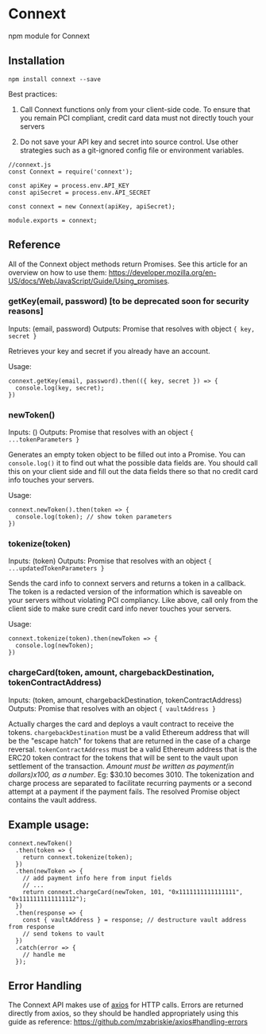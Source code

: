 # Connext
npm module for Connext

## Installation

`npm install connext --save`

Best practices:

1) Call Connext functions only from your client-side code. To ensure that you remain PCI compliant, credit card data must not directly touch your servers

2) Do not save your API key and secret into source control. Use other strategies such as a git-ignored config file or environment variables.

```
//connext.js
const Connext = require('connext');

const apiKey = process.env.API_KEY
const apiSecret = process.env.API_SECRET

const connext = new Connext(apiKey, apiSecret);

module.exports = connext;
```

## Reference

All of the Connext object methods return Promises. See this article for an overview on how to use them: https://developer.mozilla.org/en-US/docs/Web/JavaScript/Guide/Using_promises.

### getKey(email, password) [to be deprecated soon for security reasons]

Inputs: (email, password)
Outputs: Promise that resolves with object `{ key, secret }`

Retrieves your key and secret if you already have an account.

Usage:

```
connext.getKey(email, password).then(({ key, secret }) => {
  console.log(key, secret);
})
```

### newToken()

Inputs: ()
Outputs: Promise that resolves with an object `{ ...tokenParameters }`

Generates an empty token object to be filled out into a Promise. You can `console.log()` it to find out what the possible data fields are. You should call this on your client side and fill out the data fields there so that no credit card info touches your servers.

Usage:

```
connext.newToken().then(token => {
  console.log(token); // show token parameters
})
```

### tokenize(token)

Inputs: (token)
Outputs: Promise that resolves with an object `{ ...updatedTokenParameters }`

Sends the card info to connext servers and returns a token in a callback. The token is a redacted version of the information which is saveable on your servers without violating PCI compliancy. Like above, call only from the client side to make sure credit card info never touches your servers.

Usage:

```
connext.tokenize(token).then(newToken => {
  console.log(newToken);
})
```

### chargeCard(token, amount, chargebackDestination, tokenContractAddress)

Inputs: (token, amount, chargebackDestination, tokenContractAddress)
Outputs: Promise that resolves with an object `{ vaultAddress }`

Actually charges the card and deploys a vault contract to receive the tokens. `chargebackDestination` must be a valid Ethereum address that will be the "escape hatch" for tokens that are returned in the case of a charge reversal. `tokenContractAddress` must be a valid Ethereum address that is the ERC20 token contract for the tokens that will be sent to the vault upon settlement of the transaction. *Amount must be written as payment(in dollars)x100, as a number*. Eg: $30.10 becomes 3010. The tokenization and charge process are separated to facilitate recurring payments or a second attempt at a payment if the payment fails. The resolved Promise object contains the vault address.

## Example usage:

```
connext.newToken()
  .then(token => {
    return connext.tokenize(token);
  })
  .then(newToken => {
    // add payment info here from input fields
    // ...
    return connext.chargeCard(newToken, 101, "0x1111111111111111", "0x1111111111111112");
  })
  .then(response => {
    const { vaultAddress } = response; // destructure vault address from response
    // send tokens to vault
  })
  .catch(error => {
    // handle me
  });
```

## Error Handling

The Connext API makes use of [axios](https://github.com/mzabriskie/axios) for HTTP calls. Errors are returned directly from axios, so they should be handled appropriately using this guide as reference: https://github.com/mzabriskie/axios#handling-errors
